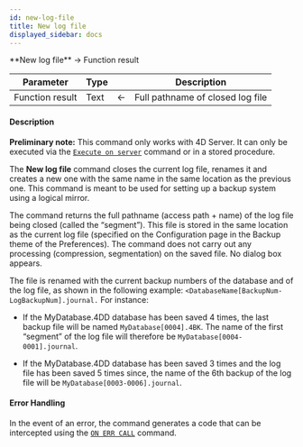 ```yaml
---
id: new-log-file
title: New log file
displayed_sidebar: docs
---
```



<!-- REF #_command_.New log file.Syntax-->**New log file** -> Function result<!-- END REF-->


<!-- REF #_command_.New log file.Params -->
|Parameter|Type||Description|
|---------|--- |:---:|------|
|Function result|Text|<-|Full pathname of closed log file|
<!-- END REF -->


#### Description




**Preliminary note:** This command only works with 4D Server. It can only be executed via the [`Execute on server`](execute-on-server.md) command or in a stored procedure. 

The **New log file** command closes the current log file, renames it and creates a new one with the same name in the same location as the previous one. This command is meant to be used for setting up a backup system using a logical mirror. 

The command returns the full pathname (access path + name) of the log file being closed (called the “segment”). This file is stored in the same location as the current log file (specified on the Configuration page in the Backup theme of the Preferences). The command does not carry out any processing (compression, segmentation) on the saved file. No dialog box appears.

The file is renamed with the current backup numbers of the database and of the log file, as shown in the following example: `<DatabaseName[BackupNum-LogBackupNum].journal.` For instance: 

* If the MyDatabase.4DD database has been saved 4 times, the last backup file will be named `MyDatabase[0004].4BK`. The name of the first “segment” of the log file will therefore be `MyDatabase[0004-0001].journal`. 

* If the MyDatabase.4DD database has been saved 3 times and the log file has been saved 5 times since, the name of the 6th backup of the log file will be `MyDatabase[0003-0006].journal`. 


#### Error Handling




In the event of an error, the command generates a code that can be intercepted using the [`ON ERR CALL`](on-err-call.md) command. 


